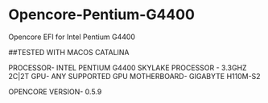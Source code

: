 # Opencore-Pentium-G4400

Opencore EFI for Intel Pentium G4400

##TESTED WITH MACOS CATALINA

PROCESSOR- INTEL PENTIUM G4400 SKYLAKE PROCESSOR - 3.3GHZ 2C|2T
GPU- ANY SUPPORTED GPU
MOTHERBOARD- GIGABYTE H110M-S2

OPENCORE VERSION- 0.5.9
